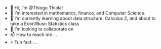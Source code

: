 - 👋 Hi, I’m @Thiogu Thiola!
- 👀 I’m interested in mathematics, finance, and Computer Science.
- 🌱 I’m currently learning about data structure, Calculus 2, and about to take a Econ/Busn Statistics class 
- 💞️ I’m looking to collaborate on 
- 📫 How to reach me ...
- ⚡ Fun fact: ...

<!---
Thiogu/Thiogu is a ✨ special ✨ repository because its `README.md` (this file) appears on your GitHub profile.
You can click the Preview link to take a look at your changes.
--->
